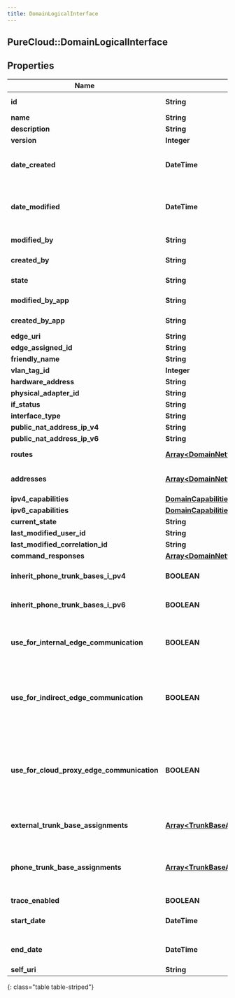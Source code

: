 ```yaml
---
title: DomainLogicalInterface
---
```

## PureCloud::DomainLogicalInterface

## Properties

|Name | Type | Description | Notes|
|------------ | ------------- | ------------- | -------------|
| **id** | **String** | The globally unique identifier for the object. | [optional] |
| **name** | **String** | The name of the entity. | |
| **description** | **String** | The resource&#39;s description. | [optional] |
| **version** | **Integer** | The current version of the resource. | [optional] |
| **date_created** | **DateTime** | The date the resource was created. Date time is represented as an ISO-8601 string. For example: yyyy-MM-ddTHH:mm:ss.SSSZ | [optional] |
| **date_modified** | **DateTime** | The date of the last modification to the resource. Date time is represented as an ISO-8601 string. For example: yyyy-MM-ddTHH:mm:ss.SSSZ | [optional] |
| **modified_by** | **String** | The ID of the user that last modified the resource. | [optional] |
| **created_by** | **String** | The ID of the user that created the resource. | [optional] |
| **state** | **String** | Indicates if the resource is active, inactive, or deleted. | [optional] |
| **modified_by_app** | **String** | The application that last modified the resource. | [optional] |
| **created_by_app** | **String** | The application that created the resource. | [optional] |
| **edge_uri** | **String** |  | [optional] |
| **edge_assigned_id** | **String** |  | [optional] |
| **friendly_name** | **String** | Friendly Name | |
| **vlan_tag_id** | **Integer** |  | [optional] |
| **hardware_address** | **String** | Hardware Address | |
| **physical_adapter_id** | **String** | Physical Adapter Id | |
| **if_status** | **String** |  | [optional] |
| **interface_type** | **String** | The type of this network interface. | [optional] |
| **public_nat_address_ip_v4** | **String** | IPv4 NENT IP Address | [optional] |
| **public_nat_address_ip_v6** | **String** | IPv6 NENT IP Address | [optional] |
| **routes** | [**Array&lt;DomainNetworkRoute&gt;**](DomainNetworkRoute.html) | The list of routes assigned to this interface. | [optional] |
| **addresses** | [**Array&lt;DomainNetworkAddress&gt;**](DomainNetworkAddress.html) | The list of IP addresses on this interface.  Priority of dns addresses are based on order in the list. | [optional] |
| **ipv4_capabilities** | [**DomainCapabilities**](DomainCapabilities.html) | IPv4 interface settings. | [optional] |
| **ipv6_capabilities** | [**DomainCapabilities**](DomainCapabilities.html) | IPv6 interface settings. | [optional] |
| **current_state** | **String** |  | [optional] |
| **last_modified_user_id** | **String** |  | [optional] |
| **last_modified_correlation_id** | **String** |  | [optional] |
| **command_responses** | [**Array&lt;DomainNetworkCommandResponse&gt;**](DomainNetworkCommandResponse.html) |  | [optional] |
| **inherit_phone_trunk_bases_i_pv4** | **BOOLEAN** | The IPv4 phone trunk base assignment will be inherited from the Edge Group. | [optional] |
| **inherit_phone_trunk_bases_i_pv6** | **BOOLEAN** | The IPv6 phone trunk base assignment will be inherited from the Edge Group. | [optional] |
| **use_for_internal_edge_communication** | **BOOLEAN** | This interface will be used for all internal edge-to-edge communication using settings from the edgeTrunkBaseAssignment on the Edge Group. | [optional] |
| **use_for_indirect_edge_communication** | **BOOLEAN** | Site Interconnects using the \&quot;Indirect\&quot; method will communicate using the Public IP Address specified on the interface. Use this option when a NAT enabled firewall is between the Edge and the far end. | [optional] |
| **use_for_cloud_proxy_edge_communication** | **BOOLEAN** | Site Interconnects using the \&quot;Cloud Proxy\&quot; method will broker the connection between them with a Cloud Proxy. This method is required for connections between one or more Sites using Cloud Media, but can optionally be used between two premises Sites if Direct or Indirect are not an option. | [optional] |
| **external_trunk_base_assignments** | [**Array&lt;TrunkBaseAssignment&gt;**](TrunkBaseAssignment.html) | External trunk base settings to use for external communication from this interface. | [optional] |
| **phone_trunk_base_assignments** | [**Array&lt;TrunkBaseAssignment&gt;**](TrunkBaseAssignment.html) | Phone trunk base settings to use for phone communication from this interface.  These settings will be ignored when \&quot;inheritPhoneTrunkBases\&quot; is true. | [optional] |
| **trace_enabled** | **BOOLEAN** |  | [optional] |
| **start_date** | **DateTime** | Date time is represented as an ISO-8601 string. For example: yyyy-MM-ddTHH:mm:ss.SSSZ | [optional] |
| **end_date** | **DateTime** | Date time is represented as an ISO-8601 string. For example: yyyy-MM-ddTHH:mm:ss.SSSZ | [optional] |
| **self_uri** | **String** | The URI for this object | [optional] |
{: class="table table-striped"}


